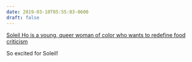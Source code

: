 ```yaml
---
date: 2019-03-10T05:55:03-0600
draft: false
---
```


[Soleil Ho is a young, queer woman of color who wants to redefine food criticism](https://www.washingtonpost.com/lifestyle/food/soleil-ho-is-a-young-queer-woman-of-color-who-wants-to-redefine-food-criticism/2019/03/07/d76eb89e-3eca-11e9-a0d3-1210e58a94cf_story.html)

So excited for Soleil!

